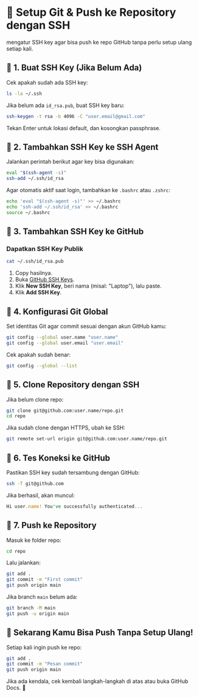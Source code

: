 # 🚀 Setup Git & Push ke Repository dengan SSH

mengatur SSH key agar bisa push ke repo GitHub tanpa perlu setup ulang setiap kali.

## 🔹 1. Buat SSH Key (Jika Belum Ada)
Cek apakah sudah ada SSH key:

```bash
ls -la ~/.ssh
```

Jika belum ada `id_rsa.pub`, buat SSH key baru:

```bash
ssh-keygen -t rsa -b 4096 -C "user.email@gmail.com"
```

Tekan Enter untuk lokasi default, dan kosongkan passphrase.

## 🔹 2. Tambahkan SSH Key ke SSH Agent
Jalankan perintah berikut agar key bisa digunakan:

```bash
eval "$(ssh-agent -s)"
ssh-add ~/.ssh/id_rsa
```

Agar otomatis aktif saat login, tambahkan ke `.bashrc` atau `.zshrc`:

```bash
echo 'eval "$(ssh-agent -s)"' >> ~/.bashrc
echo 'ssh-add ~/.ssh/id_rsa' >> ~/.bashrc
source ~/.bashrc
```

## 🔹 3. Tambahkan SSH Key ke GitHub

### Dapatkan SSH Key Publik

```bash
cat ~/.ssh/id_rsa.pub
```

1. Copy hasilnya.
2. Buka [GitHub SSH Keys](https://github.com/settings/keys).
3. Klik **New SSH Key**, beri nama (misal: "Laptop"), lalu paste.
4. Klik **Add SSH Key**.

## 🔹 4. Konfigurasi Git Global
Set identitas Git agar commit sesuai dengan akun GitHub kamu:

```bash
git config --global user.name "user.name"
git config --global user.email "user.email"
```

Cek apakah sudah benar:

```bash
git config --global --list
```

## 🔹 5. Clone Repository dengan SSH
Jika belum clone repo:

```bash
git clone git@github.com:user.name/repo.git
cd repo
```

Jika sudah clone dengan HTTPS, ubah ke SSH:

```bash
git remote set-url origin git@github.com:user.name/repo.git
```

## 🔹 6. Tes Koneksi ke GitHub
Pastikan SSH key sudah tersambung dengan GitHub:

```bash
ssh -T git@github.com
```

Jika berhasil, akan muncul:

```rust
Hi user.name! You've successfully authenticated...
```

## 🔹 7. Push ke Repository
Masuk ke folder repo:

```bash
cd repo
```

Lalu jalankan:

```bash
git add .
git commit -m "First commit"
git push origin main
```

Jika branch `main` belum ada:

```bash
git branch -M main
git push -u origin main
```

## 🎉 Sekarang Kamu Bisa Push Tanpa Setup Ulang!

Setiap kali ingin push ke repo:

```bash
git add .
git commit -m "Pesan commit"
git push origin main
```

Jika ada kendala, cek kembali langkah-langkah di atas atau buka GitHub Docs. 🚀
